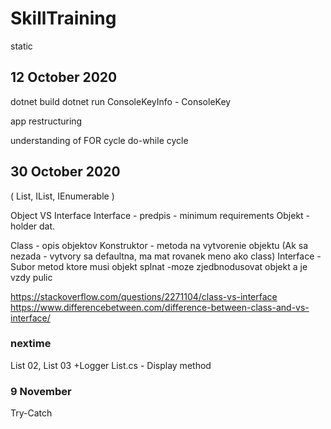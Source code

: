 # SkillTraining

static

## 12 October 2020

dotnet build
dotnet run
ConsoleKeyInfo - ConsoleKey

app restructuring

understanding of FOR cycle
do-while cycle

## 30 October 2020

( List, IList, IEnumerable )

Object VS Interface
Interface - predpis - minimum requirements
Objekt - holder dat.

Class - opis objektov
Konstruktor - metoda na vytvorenie objektu (Ak sa nezada - vytvory sa defaultna, ma mat rovanek meno ako class)
Interface - Subor metod ktore musi objekt splnat -moze zjedbnodusovat objekt a je vzdy pulic

https://stackoverflow.com/questions/2271104/class-vs-interface
https://www.differencebetween.com/difference-between-class-and-vs-interface/


### nextime
List 02, List 03
+Logger
List.cs - Display method

### 9 November

Try-Catch

